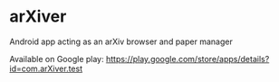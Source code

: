 # arXiver
Android app acting as an arXiv browser and paper manager

Available on Google play: https://play.google.com/store/apps/details?id=com.arXiver.test
